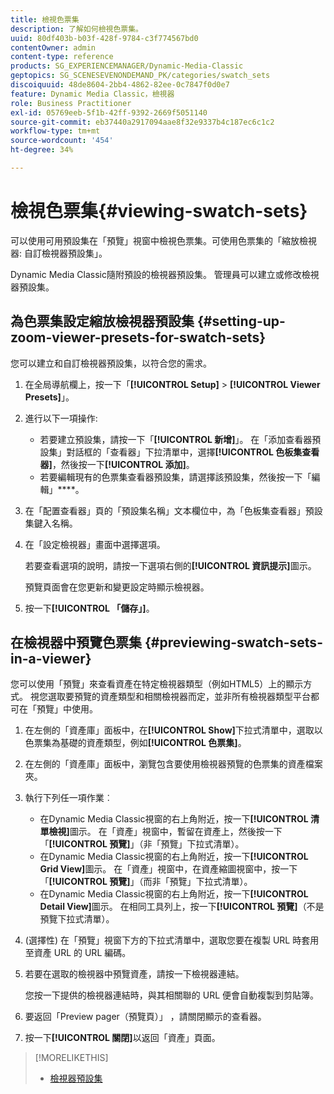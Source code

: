 ```yaml
---
title: 檢視色票集
description: 了解如何檢視色票集。
uuid: 80df403b-b03f-428f-9784-c3f774567bd0
contentOwner: admin
content-type: reference
products: SG_EXPERIENCEMANAGER/Dynamic-Media-Classic
geptopics: SG_SCENESEVENONDEMAND_PK/categories/swatch_sets
discoiquuid: 48de8604-2bb4-4862-82ee-0c7847f0d0e7
feature: Dynamic Media Classic，檢視器
role: Business Practitioner
exl-id: 05769eeb-5f1b-42ff-9392-2669f5051140
source-git-commit: eb37440a2917094aae8f32e9337b4c187ec6c1c2
workflow-type: tm+mt
source-wordcount: '454'
ht-degree: 34%

---
```


# 檢視色票集{#viewing-swatch-sets}

可以使用可用預設集在「預覽」視窗中檢視色票集。可使用色票集的「縮放檢視器: 自訂檢視器預設集」。

Dynamic Media Classic隨附預設的檢視器預設集。 管理員可以建立或修改檢視器預設集。

## 為色票集設定縮放檢視器預設集 {#setting-up-zoom-viewer-presets-for-swatch-sets}

您可以建立和自訂檢視器預設集，以符合您的需求。

1. 在全局導航欄上，按一下「**[!UICONTROL Setup]** > **[!UICONTROL Viewer Presets]**」。
1. 進行以下一項操作:

   * 若要建立預設集，請按一下「**[!UICONTROL 新增]**」。 在「添加查看器預設集」對話框的「查看器」下拉清單中，選擇&#x200B;**[!UICONTROL 色板集查看器]**，然後按一下&#x200B;**[!UICONTROL 添加]**。
   * 若要編輯現有的色票集查看器預設集，請選擇該預設集，然後按一下「編輯」****。

1. 在「配置查看器」頁的「預設集名稱」文本欄位中，為「色板集查看器」預設集鍵入名稱。
1. 在「設定檢視器」畫面中選擇選項。

   若要查看選項的說明，請按一下選項右側的&#x200B;**[!UICONTROL 資訊提示]**&#x200B;圖示。

   預覽頁面會在您更新和變更設定時顯示檢視器。

1. 按一下&#x200B;**[!UICONTROL 「儲存」]**。

## 在檢視器中預覽色票集 {#previewing-swatch-sets-in-a-viewer}

您可以使用「預覽」來查看資產在特定檢視器類型（例如HTML5）上的顯示方式。 視您選取要預覽的資產類型和相關檢視器而定，並非所有檢視器類型平台都可在「預覽」中使用。

1. 在左側的「資產庫」面板中，在&#x200B;**[!UICONTROL Show]**&#x200B;下拉式清單中，選取以色票集為基礎的資產類型，例如&#x200B;**[!UICONTROL 色票集]**。
1. 在左側的「資產庫」面板中，瀏覽包含要使用檢視器預覽的色票集的資產檔案夾。
1. 執行下列任一項作業︰

   * 在Dynamic Media Classic視窗的右上角附近，按一下&#x200B;**[!UICONTROL 清單檢視]**&#x200B;圖示。 在「資產」視窗中，暫留在資產上，然後按一下「**[!UICONTROL 預覽]**」（非「預覽」下拉式清單）。
   * 在Dynamic Media Classic視窗的右上角附近，按一下&#x200B;**[!UICONTROL Grid View]**&#x200B;圖示。 在「資產」視窗中，在資產縮圖視窗中，按一下「**[!UICONTROL 預覽]**」（而非「預覽」下拉式清單）。
   * 在Dynamic Media Classic視窗的右上角附近，按一下&#x200B;**[!UICONTROL Detail View]**&#x200B;圖示。 在相同工具列上，按一下&#x200B;**[!UICONTROL 預覽]**（不是預覽下拉式清單）。

1. (選擇性) 在「預覽」視窗下方的下拉式清單中，選取您要在複製 URL 時套用至資產 URL 的 URL 編碼。
1. 若要在選取的檢視器中預覽資產，請按一下檢視器連結。

   您按一下提供的檢視器連結時，與其相關聯的 URL 便會自動複製到剪貼簿。

1. 要返回「Preview pager（預覽頁）」 ，請關閉顯示的查看器。
1. 按一下&#x200B;**[!UICONTROL 關閉]**&#x200B;以返回「資產」頁面。

>[!MORELIKETHIS]
>
>* [檢視器預設集](application-setup.md#viewer_presets)

